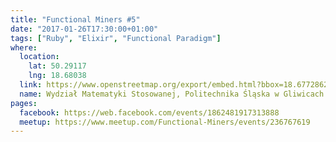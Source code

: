 ```yaml
---
title: "Functional Miners #5"
date: "2017-01-26T17:30:00+01:00"
tags: ["Ruby", "Elixir", "Functional Paradigm"]
where:
  location:
    lat: 50.29117
    lng: 18.68038
  link: https://www.openstreetmap.org/export/embed.html?bbox=18.677286207675937%2C50.290094985793274%2C18.68347138166428%2C50.29225244178932&layer=mapnik&marker=50.29117372601899%2C18.680378794670105
  name: Wydział Matematyki Stosowanej, Politechnika Śląska w Gliwicach
pages:
  facebook: https://web.facebook.com/events/1862481917313888
  meetup: https://www.meetup.com/Functional-Miners/events/236767619
---
```

